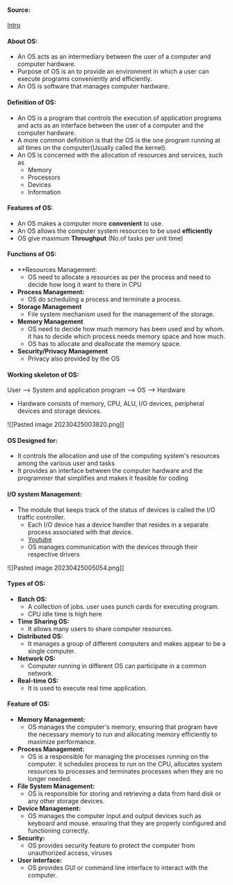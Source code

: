 #### Source:
[Intro](https://www.geeksforgeeks.org/introduction-of-operating-system-set-1/)

#### About OS:

* An OS acts as an intermediary between the user of a computer and computer hardware.
* Purpose of OS is an to provide an environment in which a user can execute programs conveniently and efficiently.
* An OS is software that manages computer hardware.

#### Definition of OS:

* An OS is a program that controls the execution of application programs and acts as an interface between the user of a computer and the computer hardware.
* A more common definition is that the OS is the one program running at all times on the computer(Usually called the kernel). 
* An OS is concerned with the allocation of resources  and services, such as
	* Memory
	* Processors
	* Devices
	* Information


#### Features of OS:

* An OS makes a computer more **convenient** to use.
* An OS allows the computer system resources to be used **efficiently**
* OS give maximum **Throughput** (No.of tasks per unit time)


#### Functions of OS:

* **Resources Management:
	* OS need to allocate a resources as per the process and need to decide how long it want to there in CPU 
* **Process Management:**
	* OS do scheduling a process and terminate a process.
* **Storage Management**
	* File system mechanism used for the management of the storage.
* **Memory Management**
	* OS need to decide how much memory has been used and by whom. it has to decide which process needs memory space and how much.
	* OS has to allocate and deallocate the memory space.
* **Security/Privacy Management**
	* Privacy also provided by the OS


#### Working skeleton of OS:

User --> System and application program --> OS --> Hardware

* Hardware consists of memory, CPU, ALU, I/O devices, peripheral devices and storage devices.

![[Pasted image 20230425003820.png]]



#### OS Designed for:

* It controls the allocation and use of the computing system's resources among the various user and tasks
* It provides an interface between the computer hardware and the programmer that simplifies and makes it feasible for coding

#### I/O system Management:

 * The module that keeps track of the status of devices is called the I/O traffic controller.
	* Each I/O device has a device handler that resides in a separate process associated with that device.
	* [Youtube](https://www.youtube.com/watch?v=tVjoQ7sdrY8)
	* OS manages communication with the devices through their respective drivers


![[Pasted image 20230425005054.png]]


#### Types of OS:

* **Batch OS:**
	* A collection of jobs. user uses punch cards for executing program.
	* CPU idle time is high here
* **Time Sharing OS:**
	* It allows many users to share computer resources.
* **Distributed OS:**
	* It manages a group of different computers and makes appear to be a single computer.
* **Network OS:**
	* Computer running in different OS can participate in a common network.
* **Real-time OS:**
	* It is used to execute real time application.


#### Feature of OS:

* **Memory Management:**
	* OS manages the computer's memory, ensuring that program have the necessary memory to run and allocating memory efficiently to maximize performance.
* **Process Management:**
	* OS is a responsible for managing the processes running on the computer. it schedules process to run on the CPU, allocates system resources to processes and terminates processes when they are no longer needed.
* **File System Management:**
	* OS is responsible for storing and retrieving a data from hard disk or any other storage devices.
* **Device Management:**
	* OS manages the computer input and output devices such as keyboard and mouse. ensuring that they are properly configured and functioning correctly.
* **Security:**
	* OS provides security feature to protect the computer from unauthorized access, viruses
* **User interface:**
	* OS provides GUI or command line interface to interact with the computer. 
